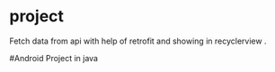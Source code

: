 # project
Fetch data from api with help of retrofit and showing in recyclerview . 

#Android Project in java
